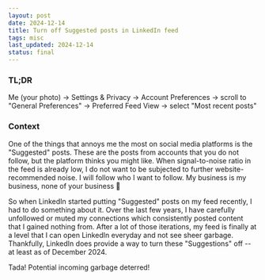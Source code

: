 ```yaml
---
layout: post
date: 2024-12-14
title: Turn off Suggested posts in LinkedIn feed
tags: misc
last_updated: 2024-12-14
status: final
---
```


### TL;DR

Me (your photo) -> Settings & Privacy -> Account Preferences -> scroll to "General Preferences" -> Preferred Feed View -> select "Most recent posts"


### Context

One of the things that annoys me the most on social media platforms is the "Suggested" posts. These are the posts from accounts that you do not follow, but the platform thinks you might like. When signal-to-noise ratio in the feed is already low, I do not want to be subjected to further website-recommended noise. I will follow who I want to follow. My business is my business, none of your business 😤

So when LinkedIn started putting "Suggested" posts on my feed recently, I had to do something about it. Over the last few years, I have carefully unfollowed or muted my connections which consistently posted content that I gained nothing from. After a lot of those iterations, my feed is finally at a level that I can open LinkedIn everyday and not see sheer garbage. Thankfully, LinkedIn does provide a way to turn these "Suggestions" off -- at least as of December 2024.

Tada! Potential incoming garbage deterred!